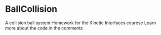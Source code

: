 # BallCollision
A collision ball system
  Homework for the Kinetic Interfaces courese
  Learn more about the code in the comments
